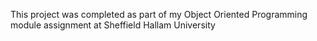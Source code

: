 This project was completed as part of my Object Oriented Programming module assignment at Sheffield Hallam University
